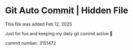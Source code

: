 # Git Auto Commit | Hidden File

This file was added Feb 12, 2025

Just for fun and keeping my daily git commit active 🤪

commit number: 3151472
